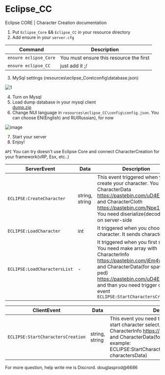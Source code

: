 # Eclipse_CC
Eclipse CORE | Character Creation documentation

1. Put `Eclipse_Core` && `Eclipse_CC` in your resource directory
2. Add ensure in your `server.cfg`


| Command | Description |
| --- | --- |
| `ensure eclipse_Core` | You must ensure this resource the first |
| `ensure eclipse_CC` | just add it ;/ |

3. MySql settings (resources\eclipse_Core\config\database.json)


  ![1](https://user-images.githubusercontent.com/36680471/114997401-759f4a80-9ea8-11eb-8b81-ba096d1c6e6b.PNG)
  
4. Turn on Mysql 
5. Load dump database in your mysql client  
[dump.zip](https://github.com/douglasprod/Eclipse_CC/files/6323759/dump.zip)
6. Change NUI language in `resources\eclipse_CC\config\config.json`. You can choose EN(English) and RU(Russian), for now

![image](https://user-images.githubusercontent.com/36680471/114999878-ea738400-9eaa-11eb-8f45-7a1fcdf928db.png)

7. Start your server
8. Enjoy!



`API`
You can try doesn't use Eclipse Core and connect CharacterCreation for your framework(vRP, Esx, etc..)

| ServerEvent | Data | Description |
| --- | --- | --- |
| `ECLIPSE:CreateCharacter`| string, string | This event triggered when you create your character. You get CharacterData https://pastebin.com/uD4EUVC5 and CharacterCloth https://pastebin.com/Npe1MEnK. You need diserialize(decode) it on server-side  |
| `ECLIPSE:LoadCharacter` | int | It triggered when you choose character. It sends character id |
| `ECLIPSE:LoadCharactersList` | - | It triggered when you first spawn. You need make array with CharacterInfo https://pastebin.com/jEm4wrBM and CharacterData(for spawn ped) https://pastebin.com/uD4EUVC5 and than you need trigger client event `ECLIPSE:StartCharactersCreation` |

| ClientEvent | Data | Description |
| --- | --- | --- |
| `ECLIPSE:StartCharactersCreation`| string, string | This event you need triggered when you want start character select. You need send two array. CharacterInfo https://pastebin.com/jEm4wrBM and CharacterData(for spawn ped). Correct example: ECLIPSE:StartCharactersCreation(charactersInfo, charactersData) |


For more question, help write me is Discrord. douglasprod@6686
